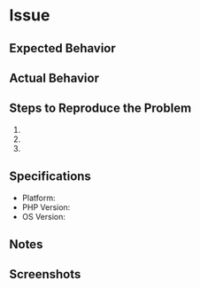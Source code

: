 # Issue

## Expected Behavior

## Actual Behavior

## Steps to Reproduce the Problem

1.
1.
1.

## Specifications

- Platform:
- PHP Version:
- OS Version:

## Notes

## Screenshots
